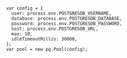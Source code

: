 <!-- layout:code post: application-settings-node_postgresql -->

```

var config = {
  user: process.env.POSTGRESDB_USERNAME,
  database: process.env.POSTGRESDB_DATABASE,
  password: process.env.POSTGRESDB_PASSWORD,
  host: process.env.POSTGRESDB_URL,
  max: 10,
  idleTimeoutMillis: 30000,
};
var pool = new pg.Pool(config);

```
